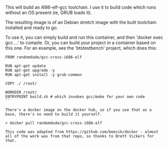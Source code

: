﻿This will build an i686-elf-gcc toolchain. I use it to build code which runs without an OS present (ie, GRUB loads it).

The resulting image is of an Debian stretch image with the built toolchain installed and ready to go.

To use it, you can simply build and run this container, and then 'docker exec gcc ...' to compile.
Or, you can build your project in a container based on this one. For an example, see the 'btstestbench' project, which does this:
```
FROM randomdude/gcc-cross-i686-elf

RUN apt-get update 
RUN apt-get upgrade -y
RUN apt-get install -y grub-common

COPY ./ /root/

WORKDIR /root/
ENTRYPOINT build.sh # which invokes gcc/make for your own code
``

There's a docker image on the docker hub, so if you use that as a base, there's no need to build it yourself.

> docker pull randomdude/gcc-cross-i686-elf

This code was adapted from https://github.com/beevik/docker - almost all of the work was from that repo, so thanks to Brett Vickers for that.

